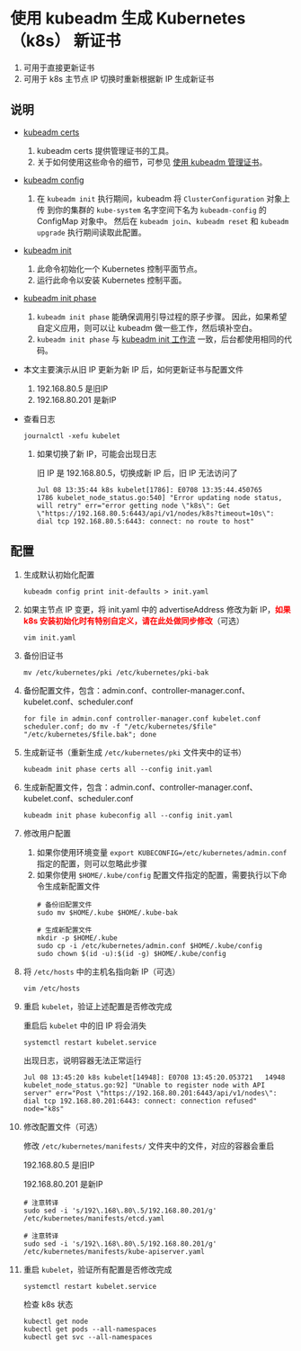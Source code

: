 # 使用 kubeadm 生成 Kubernetes（k8s） 新证书

1. 可用于直接更新证书
2. 可用于 k8s 主节点 IP 切换时重新根据新 IP 生成新证书

## 说明

- [kubeadm certs](https://kubernetes.io/zh-cn/docs/reference/setup-tools/kubeadm/kubeadm-certs/)
    1. kubeadm certs 提供管理证书的工具。
    2. 关于如何使用这些命令的细节，可参见
       [使用 kubeadm 管理证书](https://kubernetes.io/zh-cn/docs/tasks/administer-cluster/kubeadm/kubeadm-certs/)。

- [kubeadm config](https://kubernetes.io/zh-cn/docs/reference/setup-tools/kubeadm/kubeadm-config/)
    1. 在 `kubeadm init` 执行期间，kubeadm 将 `ClusterConfiguration` 对象上传 到你的集群的 `kube-system` 名字空间下名为
       `kubeadm-config` 的 ConfigMap 对象中。 然后在 `kubeadm join`、`kubeadm reset` 和 `kubeadm upgrade` 执行期间读取此配置。

- [kubeadm init](https://kubernetes.io/zh-cn/docs/reference/setup-tools/kubeadm/kubeadm-init/)
    1. 此命令初始化一个 Kubernetes 控制平面节点。
    2. 运行此命令以安装 Kubernetes 控制平面。

- [kubeadm init phase](https://kubernetes.io/zh-cn/docs/reference/setup-tools/kubeadm/kubeadm-init-phase/)
    1. `kubeadm init phase` 能确保调用引导过程的原子步骤。 因此，如果希望自定义应用，则可以让 kubeadm 做一些工作，然后填补空白。
    2. `kubeadm init phase`
       与 [kubeadm init 工作流](https://kubernetes.io/zh-cn/docs/reference/setup-tools/kubeadm/kubeadm-init/#init-workflow)
       一致，后台都使用相同的代码。

- 本文主要演示从旧 IP 更新为新 IP 后，如何更新证书与配置文件
    1. 192.168.80.5 是旧IP
    2. 192.168.80.201 是新IP

- 查看日志
    ```shell
    journalctl -xefu kubelet
    ```

    1. 如果切换了新 IP，可能会出现日志

       旧 IP 是 192.168.80.5，切换成新 IP 后，旧 IP 无法访问了
        ```
        Jul 08 13:35:44 k8s kubelet[1786]: E0708 13:35:44.450765    1786 kubelet_node_status.go:540] "Error updating node status, will retry" err="error getting node \"k8s\": Get \"https://192.168.80.5:6443/api/v1/nodes/k8s?timeout=10s\": dial tcp 192.168.80.5:6443: connect: no route to host"
        ```

## 配置

1. 生成默认初始化配置
    ```shell
    kubeadm config print init-defaults > init.yaml
    ```

2. 如果主节点 IP 变更，将 init.yaml 中的 advertiseAddress 修改为新 IP，<strong><font color="red">如果 k8s
   安装初始化时有特别自定义，请在此处做同步修改</font></strong>（可选）
    ```shell
    vim init.yaml
    ```

3. 备份旧证书
    ```shell
    mv /etc/kubernetes/pki /etc/kubernetes/pki-bak
    ```

4. 备份配置文件，包含：admin.conf、controller-manager.conf、kubelet.conf、scheduler.conf
    ```shell
    for file in admin.conf controller-manager.conf kubelet.conf scheduler.conf; do mv -f "/etc/kubernetes/$file" "/etc/kubernetes/$file.bak"; done
    ```

5. 生成新证书（重新生成 `/etc/kubernetes/pki` 文件夹中的证书）
    ```shell
    kubeadm init phase certs all --config init.yaml
    ```

6. 生成新配置文件，包含：admin.conf、controller-manager.conf、kubelet.conf、scheduler.conf
    ```shell
    kubeadm init phase kubeconfig all --config init.yaml
    ```

7. 修改用户配置
    1. 如果你使用环境变量 `export KUBECONFIG=/etc/kubernetes/admin.conf` 指定的配置，则可以忽略此步骤
    2. 如果你使用 `$HOME/.kube/config` 配置文件指定的配置，需要执行以下命令生成新配置文件
        ```shell
        # 备份旧配置文件
        sudo mv $HOME/.kube $HOME/.kube-bak
        
        # 生成新配置文件
        mkdir -p $HOME/.kube
        sudo cp -i /etc/kubernetes/admin.conf $HOME/.kube/config
        sudo chown $(id -u):$(id -g) $HOME/.kube/config
        ```

8. 将 `/etc/hosts` 中的主机名指向新 IP（可选）
    ```shell
    vim /etc/hosts
    ```

9. 重启 `kubelet`，验证上述配置是否修改完成

   重启后 `kubelet` 中的旧 IP 将会消失
    ```shell
    systemctl restart kubelet.service
    ```

   出现日志，说明容器无法正常运行
    ```shell
    Jul 08 13:45:20 k8s kubelet[14948]: E0708 13:45:20.053721   14948 kubelet_node_status.go:92] "Unable to register node with API server" err="Post \"https://192.168.80.201:6443/api/v1/nodes\": dial tcp 192.168.80.201:6443: connect: connection refused" node="k8s"
    ```

10. 修改配置文件（可选）

    修改 `/etc/kubernetes/manifests/` 文件夹中的文件，对应的容器会重启

    192.168.80.5 是旧IP

    192.168.80.201 是新IP
    ```shell
    # 注意转译
    sudo sed -i 's/192\.168\.80\.5/192.168.80.201/g' /etc/kubernetes/manifests/etcd.yaml
    ```

    ```shell
    # 注意转译
    sudo sed -i 's/192\.168\.80\.5/192.168.80.201/g' /etc/kubernetes/manifests/kube-apiserver.yaml
    ```

11. 重启 `kubelet`，验证所有配置是否修改完成

    ```shell
    systemctl restart kubelet.service
    ```

    检查 k8s 状态
    ```shell
    kubectl get node
    kubectl get pods --all-namespaces
    kubectl get svc --all-namespaces
    ```
